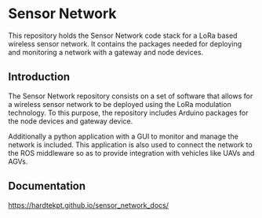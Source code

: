 # Sensor Network

This repository holds the Sensor Network code stack for a LoRa based wireless sensor network. It contains the packages needed for deploying and monitoring a network with a gateway and node devices.

## Introduction

The Sensor Network repository consists on a set of software that allows for a wireless sensor network to be deployed using the LoRa modulation technology. To this purpose, the repository includes Arduino packages for the node devices and gateway device.

Additionally a python application with a GUI to monitor and manage the network is included. This application is also used to connect the network to the ROS middleware so as to provide integration with vehicles like UAVs and AGVs.

## Documentation

https://hardtekpt.github.io/sensor_network_docs/